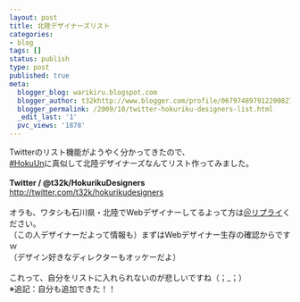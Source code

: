 ```yaml
---
layout: post
title: 北陸デザイナーズリスト
categories:
- blog
tags: []
status: publish
type: post
published: true
meta:
  blogger_blog: warikiru.blogspot.com
  blogger_author: t32khttp://www.blogger.com/profile/06797489791220082722noreply@blogger.com
  blogger_permalink: /2009/10/twitter-hokuriku-designers-list.html
  _edit_last: '1'
  pvc_views: '1878'
---
```

Twitterのリスト機能がようやく分かってきたので、<br /><a href="http://blog.livedoor.jp/coelacanth_blog/archives/55318503.html">#HokuUn</a>に真似して北陸デザイナーズなんてリスト作ってみました。<br /><br /><span style="font-weight: bold;">Twitter / @t32k/HokurikuDesigners</span><br /><a style="font-weight: bold;" href="http://twitter.com/t32k/hokurikudesigners">http://twitter.com/t32k/hokurikudesigners</a><br /><br />オラも、ワタシも石川県・北陸でWebデザイナーしてるよって方は<a href="http://twitter.com/t32k">＠リプライ</a>ください。<br />（この人デザイナーだよって情報も）まずはWebデザイナー生存の確認からですｗ<br />（デザイン好きなディレクターもオッケーだよ）<br /><br />これって、自分をリストに入れられないのが悲しいですね（；_；）<br />※追記：自分も追加できた！！
